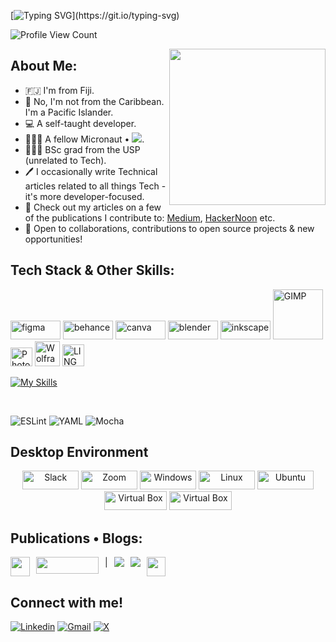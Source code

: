 [![Typing SVG](https://readme-typing-svg.herokuapp.com?font=Futura&color=E815CF&size=35&width=500&lines=Bula!+🌺+;I'm+Losalini.;Nice+to+meet+you!+🙂+;)](https://git.io/typing-svg)

![Profile View Count](https://komarev.com/ghpvc/?username=chelmerrox&color=orange&style=for-the-badge)

<img align="right" src="https://media.giphy.com/media/jRf5fsn8G6YaogAWxn/giphy.gif" width="250" height="250"/>

## About Me:

- :fiji: I'm from Fiji.
- 🌺 No, I'm not from the Caribbean. I'm a Pacific Islander.
- 💻 A self-taught developer.
- 👩🏽‍💻 A fellow Micronaut • ![](https://img.shields.io/badge/Microverse-blueviolet).
- 👩🏽‍🎓 BSc grad from the USP (unrelated to Tech).
- 🖊 I occasionally write Technical articles related to all things Tech - it's more developer-focused.
- 📙 Check out my articles on a few of the publications I contribute to: <a href="https://medium.com/">Medium</a>, <a href="https://hackernoon.com/">HackerNoon</a> etc.
- 🤝 Open to collaborations, contributions to open source projects & new opportunities!

## Tech Stack & Other Skills:

<!--Credit to all those who created or own these icons & logos | I do not own any of them-->
<p> 
  <img width="80" height="30" src="https://img.shields.io/badge/figma-%23F24E1E.svg?style=for-the-badge&logo=figma&logoColor=white" title="Figma" alt="figma"/>
  <img src="https://img.shields.io/badge/Behance-0054F7?style=for-the-badge&logo=behance&logoColor=white" width="80" height="30" title="Behance" alt="behance"/>
  <img src="https://img.shields.io/badge/Canva-%2300C4CC.svg?&style=for-the-badge&logo=Canva&logoColor=white" width="80" height="30" title="Canva" alt="canva"/>
  <img src="https://img.shields.io/badge/blender-%23F5792A.svg?style=for-the-badge&logo=blender&logoColor=white" width="80" height="30" title="Blender" alt="blender"/>
  <img src="https://img.shields.io/badge/Inkscape-000000?style=for-the-badge&logo=Inkscape&logoColor=white" width="80" height="30" title="Inkscape" alt="inkscape"/>
  <img src="https://img.shields.io/badge/Gimp-657D8B?style=for-the-badge&logo=gimp&logoColor=FFFFFF" width="80" weight="30" title="GIMP" alt="GIMP"/>
  <img src="https://s3.amazonaws.com/x.photoscape.org/img/201801/photoscape_logo_color_2x.png" width="35" height="30" title="Photoscape & Photoscape X" alt="Photoscape"/>
  <img src="https://www.wolfram.com/common/framework/img/spikey.en.png" width="40" height="40" title="Wolfram Mathematica" alt="Wolfram Mathematica">
  <img width="35" height="35" src="https://downloadly.net/wp-content/uploads/2020/03/Lindo-LINGO.png" class="attachment-medium size-medium wp-post-image" title="LINGO" alt="LINGO" srcset="https://downloadly.net/wp-content/uploads/2020/03/Lindo-LINGO.png 256w, https://downloadly.net/wp-content/uploads/2020/03/Lindo-LINGO-150x150.png 150w, https://downloadly.net/wp-content/uploads/2020/03/Lindo-LINGO-221x221.png 221w" sizes="(max-width: 256px) 100vw, 256px"><!--LINGO-->
</p>

<!-- Commented out some of my skills
<p>
  <img height="40" src="https://skillicons.dev/icons?i=sql" title="SQL" alt="SQL"/>
  <code>
    <svg style="width:40px;height:40px" title="GDevelop" viewBox="0 0 165 132" fill="none"><path d="M87.0518 95.524C74.7138 95.524 62.8358 92.188 52.3428 84.924C45.0288 79.863 36.5638 68.435 36.5638 49.061C36.5638 13.118 54.9238 0 91.8198 0H158.246L164.642 20.472H96.8818C72.5298 20.472 58.0498 22.371 58.0498 49.061C58.0498 57.877 60.5358 64.151 65.6528 68.239C74.3008 75.149 91.1098 75.443 101.381 74.453C101.381 74.453 105.595 60.902 106.289 58.702C107.102 56.124 106.746 55.509 104.21 55.509C100.547 55.509 93.9618 55.509 86.9728 55.509C82.0748 55.509 77.2628 53.044 77.2628 47.123C77.2628 41.405 81.7398 38.086 87.8768 38.086C98.5028 38.086 120.388 38.086 124.484 38.086C129.854 38.086 135.334 38.856 132.538 47.357L117.731 92.263C117.732 92.264 105.635 95.524 87.0518 95.524Z" fill="url(#paint0_linear_1_17)"></path><path d="M128.522 103.147C121.059 108.372 110.005 111.26 91.2478 111.26C58.9188 111.26 35.2578 99.643 25.6108 77.122C21.0498 66.477 21.4888 54.412 21.4888 38.095H0.00384383C0.00384383 55.301 -0.292156 68.792 4.31084 81.218C16.3808 113.814 47.4628 131.327 89.2168 131.327C129.633 131.327 146.381 119.802 157.299 103.147H128.522Z" fill="url(#paint1_linear_1_17)"></path><defs><linearGradient id="paint0_linear_1_17" x1="53.7006" y1="16.0797" x2="53.7006" y2="60.3347" gradientUnits="userSpaceOnUse"><stop stop-color="white"></stop><stop offset="1" stop-color="white"></stop></linearGradient><linearGradient id="paint1_linear_1_17" x1="46.036" y1="16.0797" x2="46.036" y2="60.3347" gradientUnits="userSpaceOnUse"><stop stop-color="white"></stop><stop offset="1" stop-color="white"></stop></linearGradient></defs></svg>
  </code>
</p>
-->

[![My Skills](https://skillicons.dev/icons?i=vscode,visualstudio,git,github,bitbucket,linux,postman,html,css,bootstrap,sass,javascript,jest,webpack,jquery,vite,ruby,cs,dotnet)](https://skillicons.dev)

<br />

![ESLint](https://img.shields.io/badge/ESLint-4B3263?style=for-the-badge&logo=eslint&logoColor=white)
![YAML](https://img.shields.io/badge/yaml-%23ffffff.svg?style=for-the-badge&logo=yaml&logoColor=151515)
![Mocha](https://img.shields.io/badge/-mocha-%238D6748?style=for-the-badge&logo=mocha&logoColor=white)

<!--Commented out some of my skills:
  [![My Skills](https://skillicons.dev/icons?i=tailwind,react,ts,redux,nextjs,rails,postgres,py,cpp,unity,azure,docker)](https://skillicons.dev)
-->

<!--Icons to find and also add/Commented out some of my skills: Webhint Linter, Stylelint, Rubocop -->

## Desktop Environment

<p align="center">
  <img src="https://img.shields.io/badge/Slack-4A154B?style=for-the-badge&logo=slack&logoColor=white" width="90" height="30" alt="Slack"/>
  <img src="https://img.shields.io/badge/Zoom-2D8CFF?style=for-the-badge&logo=zoom&logoColor=white" width="90" height="30" alt="Zoom"/>
  <img src="https://img.shields.io/badge/Windows-0078D6?style=for-the-badge&logo=windows&logoColor=white" width="90" height="30" 
  alt="Windows" />
  <img src="https://img.shields.io/badge/Linux-FCC624?style=for-the-badge&logo=linux&logoColor=black" width="90" height="30" alt="Linux">
  <img src="https://img.shields.io/badge/Ubuntu-E95420?style=for-the-badge&logo=ubuntu&logoColor=white" width="90" height="30" 
  alt="Ubuntu" />
  <img src="https://img.shields.io/badge/VirtualBox-21416b?style=for-the-badge&logo=VirtualBox&logoColor=white0" width="100" height="30" alt="Virtual Box" />
  <img src="https://img.shields.io/badge/Obsidian-%23483699.svg?style=for-the-badge&logo=obsidian&logoColor=white" width="100" height="30" alt="Virtual Box" />
  <!--
  <img src="https://img.shields.io/badge/Notion-%23000000.svg?style=for-the-badge&logo=notion&logoColor=white" width="100" height="30" alt="Notion" />
  <img src="https://img.shields.io/badge/Discord-%235865F2.svg?style=for-the-badge&logo=discord&logoColor=white" width="100" height="30" alt="Discord" />
  -->
</p>

<!--
  ## My Stats

  <p style="display:flex; justify-content:center; align-items:center; column-gap: 10px;" >
    <img src="https://github-readme-stats.vercel.app/api?username=chelmerrox&show_icons=true&theme=radical&line_height=30&count_private=true&show_icons=true">
    <img src="https://github-readme-stats.vercel.app/api/top-langs/?username=chelmerrox&theme=radical&count_private=true&show_icons=true&layout=compact">
  </p>
-->

## Publications • Blogs:

<div style="display: flex; justify-content: flex-start; column-gap: 10px;">
  <a href="https://www.freecodecamp.org/news/author/losalini-rokocakau">
    <img src="https://img.shields.io/badge/Freecodecamp-%23123.svg?&style=for-the-badge&logo=freecodecamp&logoColor=white" height="31"  />
  </a>
  <a href="https://hackernoon.com/u/chelmerrox">
    <img src="https://img.shields.io/badge/HackerNoon-00FE00?style=for-the-badge&logo=HackerNoon&logoColor=black&textColor=black" width="100" height="27" />
  </a>
  <span>|</span>
  <a href="https://medium.com/@losalini.rokocakau">
    <img src="https://img.shields.io/badge/Medium-12100E?style=for-the-badge&logo=medium&logoColor=white"/>
  </a>
  <a href="https://losalini-rokocakau.hashnode.dev/">
    <img src="https://img.shields.io/badge/Hashnode-2962FF?style=for-the-badge&logo=hashnode&logoColor=white"/>
  </a>
  <a href="https://dev.to/chelmerrox">
    <img src="https://img.shields.io/badge/dev.to-0A0A0A?style=for-the-badge&logo=devdotto&logoColor=white" height="30.5" />
  </a>
  <!--
    <a href=""> 
      <img src="https://img.shields.io/badge/IH-Indie%20Hackers%20-orange"/> 
    </a>
  -->
</div>

## Connect with me!

[![Linkedin](https://img.shields.io/badge/linkedin-%230077B5.svg?style=for-the-badge&logo=linkedin&logoColor=white)](https://www.linkedin.com/in/losalini-rokocakau)
[![Gmail](https://img.shields.io/badge/Gmail-D14836?style=for-the-badge&logo=gmail&logoColor=white)](mailto:c.rokocakau@gmail.com)
[![X](https://img.shields.io/badge/X-%23000000.svg?style=for-the-badge&logo=X&logoColor=white)](https://twitter.com/_chelmerrox_)
